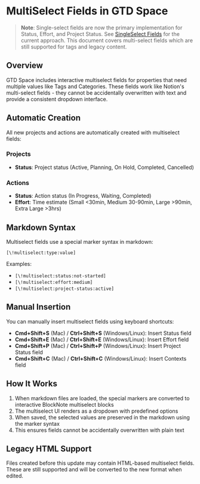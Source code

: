 # MultiSelect Fields in GTD Space

> **Note**: Single-select fields are now the primary implementation for Status, Effort, and Project Status. See [SingleSelect Fields](singleselect-fields.md) for the current approach. This document covers multi-select fields which are still supported for tags and legacy content.

## Overview
GTD Space includes interactive multiselect fields for properties that need multiple values like Tags and Categories. These fields work like Notion's multi-select fields - they cannot be accidentally overwritten with text and provide a consistent dropdown interface.

## Automatic Creation
All new projects and actions are automatically created with multiselect fields:

### Projects
- **Status**: Project status (Active, Planning, On Hold, Completed, Cancelled)

### Actions  
- **Status**: Action status (In Progress, Waiting, Completed)
- **Effort**: Time estimate (Small <30min, Medium 30-90min, Large >90min, Extra Large >3hrs)

## Markdown Syntax
Multiselect fields use a special marker syntax in markdown:
```
[\!multiselect:type:value]
```

Examples:
- `[\!multiselect:status:not-started]`
- `[\!multiselect:effort:medium]`
- `[\!multiselect:project-status:active]`

## Manual Insertion
You can manually insert multiselect fields using keyboard shortcuts:

- **Cmd+Shift+S** (Mac) / **Ctrl+Shift+S** (Windows/Linux): Insert Status field
- **Cmd+Shift+E** (Mac) / **Ctrl+Shift+E** (Windows/Linux): Insert Effort field  
- **Cmd+Shift+P** (Mac) / **Ctrl+Shift+P** (Windows/Linux): Insert Project Status field
- **Cmd+Shift+C** (Mac) / **Ctrl+Shift+C** (Windows/Linux): Insert Contexts field

## How It Works
1. When markdown files are loaded, the special markers are converted to interactive BlockNote multiselect blocks
2. The multiselect UI renders as a dropdown with predefined options
3. When saved, the selected values are preserved in the markdown using the marker syntax
4. This ensures fields cannot be accidentally overwritten with plain text

## Legacy HTML Support
Files created before this update may contain HTML-based multiselect fields. These are still supported and will be converted to the new format when edited.
